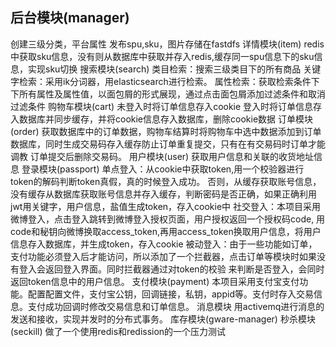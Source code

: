 后台模块(manager)
---
创建三级分类，平台属性
发布spu,sku，图片存储在fastdfs
详情模块(item)
redis中获取sku信息，没有则从数据库中获取并存入redis,缓存同一spu信息下的sku信息，实现sku切换
搜索模块(search)
类目检索：搜索三级类目下的所有商品
关键字检索：采用ik分词器，用elasticsearch进行检索。
属性检索：获取检索条件下下所有属性及属性值，以面包屑的形式展现，通过点击面包屑添加过滤条件和取消过滤条件
购物车模块(cart)
未登入时将订单信息存入cookie
登入时将订单信息存入数据库并同步缓存，并将cookie信息存入数据库，删除cookie数据
订单模块(order)
获取数据库中的订单数据，购物车结算时将购物车中选中数据添加到订单数据库，同时生成交易码存入缓存防止订单重复提交，只有在有交易码时订单才能调教
订单提交后删除交易码。
用户模块(user)
获取用户信息和关联的收货地址信息
登录模块(passport)
单点登入：从cookie中获取token,用一个校验器进行token的解码判断token真假，真的时候登入成功。
否则，从缓存获取账号信息，没有缓存从数据库获取账号信息并存入缓存，判断密码是否正确，如果正确利用jwt用关键字，用户信息，盐值生成token，存入cookie中
社交登入：本项目采用微博登入，点击登入跳转到微博登入授权页面，用户授权返回一个授权码code,
用code和秘钥向微博换取access_token,再用access_token换取用户信息，将用户信息存入数据库，并生成token，存入cookie
被动登入：由于一些功能如订单，支付功能必须登入后才能访问，所以添加了一个拦截器，点击订单等模块时如果没有登入会返回登入界面。同时拦截器通过对token的校验
来判断是否登入，会同时返回token信息中的用户信息。
支付模块(payment)
本项目采用支付宝支付功能。配置配置文件，支付宝公钥，回调链接，私钥，appid等。支付时存入交易信息。支付成功回调时修改交易信息和订单信息。
消息模块
用activemq进行消息的发送和接收，实现并发时的分布式事务。
库存模块(gware-manager)
秒杀模块(seckill)
做了一个使用redis和redission的一个压力测试
